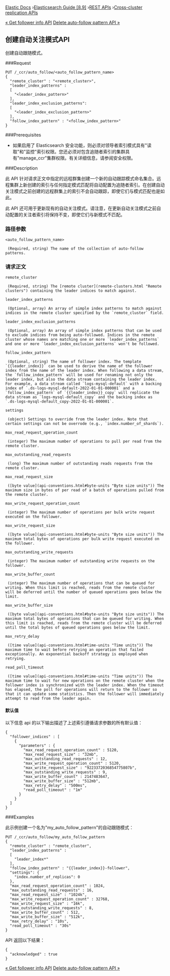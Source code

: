 

[Elastic Docs](/guide/) ›[Elasticsearch Guide [8.9]](index.md) ›[REST
APIs](rest-apis.md) ›[Cross-cluster replication APIs](ccr-apis.md)

[« Get follower info API](ccr-get-follow-info.md) [Delete auto-follow
pattern API »](ccr-delete-auto-follow-pattern.md)

## 创建自动关注模式API

创建自动跟随模式。

###Request

    
    
    PUT /_ccr/auto_follow/<auto_follow_pattern_name>
    {
      "remote_cluster" : "<remote_cluster>",
      "leader_index_patterns" :
      [
        "<leader_index_pattern>"
      ],
      "leader_index_exclusion_patterns":
      [
        "<leader_index_exclusion_pattern>"
      ],
      "follow_index_pattern" : "<follow_index_pattern>"
    }

###Prerequisites

* 如果启用了 Elasticsearch 安全功能，则必须对领导者索引模式具有"读取"和"监控"索引权限。您还必须对包含追随者索引的集群具有"manage_ccr"集群权限。有关详细信息，请参阅安全权限。

###Description

此 API 针对请求正文中指定的远程群集创建一个新的自动跟踪模式命名集合。远程集群上新创建的索引与任何指定模式匹配将自动配置为追随者索引。在创建自动关注模式之前创建的远程群集上的索引不会自动跟踪，即使它们与模式匹配也是如此。

此 API 还可用于更新现有的自动关注模式。请注意，在更新自动关注模式之前自动配置的关注者索引将保持不变，即使它们与新模式不匹配。

### 路径参数

`<auto_follow_pattern_name>`

     (Required, string) The name of the collection of auto-follow patterns. 

### 请求正文

`remote_cluster`

     (Required, string) The [remote cluster](remote-clusters.html "Remote clusters") containing the leader indices to match against. 
`leader_index_patterns`

     (Optional, array) An array of simple index patterns to match against indices in the remote cluster specified by the `remote_cluster` field. 
`leader_index_exclusion_patterns`

     (Optional, array) An array of simple index patterns that can be used to exclude indices from being auto-followed. Indices in the remote cluster whose names are matching one or more `leader_index_patterns` and one or more `leader_index_exclusion_patterns` won't be followed. 
`follow_index_pattern`

     (Optional, string) The name of follower index. The template `{{leader_index}}` can be used to derive the name of the follower index from the name of the leader index. When following a data stream, the `follow_index_pattern` will be used for renaming not only the leader index, but also the data stream containing the leader index. For example, a data stream called `logs-mysql-default` with a backing index of `.ds-logs-mysql-default-2022-01-01-000001` and a `follow_index_pattern` of `{{leader_index}}_copy` will replicate the data stream as `logs-mysql-default_copy` and the backing index as `.ds-logs-mysql-default_copy-2022-01-01-000001`. 
`settings`

     (object) Settings to override from the leader index. Note that certain settings can not be overrode (e.g., `index.number_of_shards`). 

`max_read_request_operation_count`

     (integer) The maximum number of operations to pull per read from the remote cluster. 
`max_outstanding_read_requests`

     (long) The maximum number of outstanding reads requests from the remote cluster. 
`max_read_request_size`

     ([byte value](api-conventions.html#byte-units "Byte size units")) The maximum size in bytes of per read of a batch of operations pulled from the remote cluster. 
`max_write_request_operation_count`

     (integer) The maximum number of operations per bulk write request executed on the follower. 
`max_write_request_size`

     ([byte value](api-conventions.html#byte-units "Byte size units")) The maximum total bytes of operations per bulk write request executed on the follower. 
`max_outstanding_write_requests`

     (integer) The maximum number of outstanding write requests on the follower. 
`max_write_buffer_count`

     (integer) The maximum number of operations that can be queued for writing. When this limit is reached, reads from the remote cluster will be deferred until the number of queued operations goes below the limit. 
`max_write_buffer_size`

     ([byte value](api-conventions.html#byte-units "Byte size units")) The maximum total bytes of operations that can be queued for writing. When this limit is reached, reads from the remote cluster will be deferred until the total bytes of queued operations goes below the limit. 
`max_retry_delay`

     ([time value](api-conventions.html#time-units "Time units")) The maximum time to wait before retrying an operation that failed exceptionally. An exponential backoff strategy is employed when retrying. 
`read_poll_timeout`

     ([time value](api-conventions.html#time-units "Time units")) The maximum time to wait for new operations on the remote cluster when the follower index is synchronized with the leader index. When the timeout has elapsed, the poll for operations will return to the follower so that it can update some statistics. Then the follower will immediately attempt to read from the leader again. 

#### 默认值

以下信息 api 的以下输出描述了上述索引遵循请求参数的所有默认值：

    
    
    {
      "follower_indices" : [
        {
          "parameters" : {
            "max_read_request_operation_count" : 5120,
            "max_read_request_size" : "32mb",
            "max_outstanding_read_requests" : 12,
            "max_write_request_operation_count" : 5120,
            "max_write_request_size" : "9223372036854775807b",
            "max_outstanding_write_requests" : 9,
            "max_write_buffer_count" : 2147483647,
            "max_write_buffer_size" : "512mb",
            "max_retry_delay" : "500ms",
            "read_poll_timeout" : "1m"
          }
        }
      ]
    }

###Examples

此示例创建一个名为"my_auto_follow_pattern"的自动跟随模式：

    
    
    PUT /_ccr/auto_follow/my_auto_follow_pattern
    {
      "remote_cluster" : "remote_cluster",
      "leader_index_patterns" :
      [
        "leader_index*"
      ],
      "follow_index_pattern" : "{{leader_index}}-follower",
      "settings": {
        "index.number_of_replicas": 0
      },
      "max_read_request_operation_count" : 1024,
      "max_outstanding_read_requests" : 16,
      "max_read_request_size" : "1024k",
      "max_write_request_operation_count" : 32768,
      "max_write_request_size" : "16k",
      "max_outstanding_write_requests" : 8,
      "max_write_buffer_count" : 512,
      "max_write_buffer_size" : "512k",
      "max_retry_delay" : "10s",
      "read_poll_timeout" : "30s"
    }

API 返回以下结果：

    
    
    {
      "acknowledged" : true
    }

[« Get follower info API](ccr-get-follow-info.md) [Delete auto-follow
pattern API »](ccr-delete-auto-follow-pattern.md)
